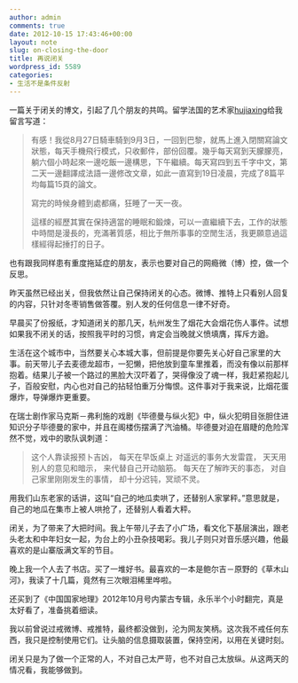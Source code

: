 ```yaml
---
author: admin
comments: true
date: 2012-10-15 17:43:46+00:00
layout: note
slug: on-closing-the-door
title: 再说闭关
wordpress_id: 5589
categories:
- 生活不是条件反射
---
```


一篇关于闭关的博文，引起了几个朋友的共鸣。留学法国的艺术家[hujiaxing](http://hujiaxing.com/blog/)给我留言写道：





<blockquote>有感！我從8月27日騎車騎到9月3日，一回到巴黎，就馬上進入閉關寫論文狀態，每天手機飛行模式，只收郵件，部份回覆。幾乎每天寫到天朦朦亮，躺六個小時起來一邊吃飯一邊構思，下午繼續。每天寫四到五千字中文，第二天一邊翻譯成法語一邊修改文章，如此一直寫到19日凌晨，完成了8篇平均每篇15頁的論文。

寫完的時候身體到處都痛，狂睡了一天一夜。

這樣的經歷其實在保持適當的睡眠和鍛煉，可以一直繼續下去，工作的狀態中時間是漫長的，充滿著質感，相比于無所事事的空閒生活，我更願意過這樣經得起捶打的日子。</blockquote>



也有跟我同样患有重度拖延症的朋友，表示也要对自己的网瘾微（博）控，做一个反思。

昨天虽然已经出关，但我依然让自己保持闭关的心态。微博、推特上只看别人回复的内容，只针对冬枣销售做答覆。别人发的任何信息一律不好奇。

早晨买了份报纸，才知道闭关的那几天，杭州发生了烟花大会烟花伤人事件。试想如果我不闭关的话，按照我平时的习惯，肯定会当晚就义愤填膺，挥斥方遒。

生活在这个城市中，当然要关心本城大事，但前提是你要先关心好自己家里的大事。前天带儿子去麦德龙超市，一犯懒，把他放到童车里推着，而没有像以前那样抱着。结果儿子被一个路过的黑脸大汉吓着了，哭得像没了魂一样，我赶紧抱起儿子，百般安慰，内心也对自己的拈轻怕重万分悔恨。这件事对于我来说，比烟花蛋爆炸，导弹爆炸更重要。

在瑞士剧作家马克斯－弗利施的戏剧《毕德曼与纵火犯》中，纵火犯明目张胆住进知识分子毕德曼的家中，并且在阁楼伤摆满了汽油桶。毕德曼对迫在眉睫的危险浑然不觉，戏中的歌队讽刺道：





<blockquote>这个人靠读报预卜吉凶，
每天在早饭桌上
对遥远的事务大发雷霆，
天天用别人的意见和暗示，
来代替自己开动脑筋。
每天在了解昨天的事态，
对自己家里刚刚发生的事情，
却十分迟钝，冥顽不灵。

</blockquote>



用我们山东老家的话讲，这叫“自己的地瓜卖哄了，还替别人家掌秤。”意思就是，自己的地瓜在集市上被人哄抢了，还替别人看着大秤。

闭关，为了带来了大把时间。我上午带儿子去了小广场，看文化下基层演出，跟老头老太和中年妇女一起，为台上的小丑杂技喝彩。我儿子则只对音乐感兴趣，他最喜欢的是山寨版满文军的节目。

晚上我一个人去了书店。买了一堆好书。最喜欢的一本是鲍尔吉－原野的《草木山河》，我读了十几篇，竟然有三次眼泪稀里哗啦。

还买到了《中国国家地理》2012年10月号内蒙古专辑，永乐半个小时翻完，真是太好看了，准备挑着细读。

我以前曾说过戒微博、戒推特，最终都没做到，沦为网友笑柄。这次我不戒任何东西，我只是控制使用它们。让头脑的信息摄取装置，保持空闲，以用在关键时刻。

闭关只是为了做一个正常的人，不对自己太严苛，也不对自己太放纵。从这两天的情况看，我能够做到。
